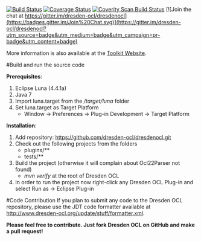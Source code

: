 [![Build Status](https://travis-ci.org/dresden-ocl/dresdenocl.svg?branch=master)](https://travis-ci.org/dresden-ocl/dresdenocl) [![Coverage Status](https://coveralls.io/repos/dresden-ocl/dresdenocl/badge.svg)](https://coveralls.io/r/dresden-ocl/dresdenocl) [![Coverity Scan Build Status](https://scan.coverity.com/projects/2747/badge.svg)](https://scan.coverity.com/projects/2747) [![Join the chat at https://gitter.im/dresden-ocl/dresdenocl](https://badges.gitter.im/Join%20Chat.svg)](https://gitter.im/dresden-ocl/dresdenocl?utm_source=badge&utm_medium=badge&utm_campaign=pr-badge&utm_content=badge)

More information is also available at the [Toolkit Website](http://dresden-ocl.org/).

#Build and run the source code

__Prerequisites__:

1. Eclipse Luna (4.4.1a)
2. Java 7
3. Import luna.target from the */target/luna* folder
4. Set luna.target as Target Platform
	* Window -> Preferences -> Plug-in Development -> Target Platform

__Installation__:

1. Add repository: https://github.com/dresden-ocl/dresdenocl.git
2. Check out the following projects from the folders
	* plugins/**
	* tests/**
3. Build the project (otherwise it will complain about Ocl22Parser not found)
	* *mvn verify* at the root of Dresden OCL
4. In order to run the project now right-click any Dresden OCL Plug-in and select Run as -> Eclipse Plug-in 

#Code Contribution
If you plan to submit any code to the Dresden OCL repository, please use the JDT code
formatter available at http://www.dresden-ocl.org/update/stuff/formatter.xml.

**Please feel free to contribute. Just fork Dresden OCL on GitHub and make a pull request!**
